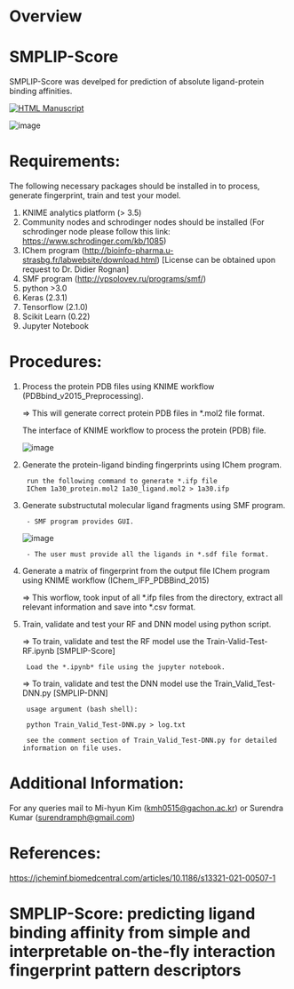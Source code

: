 # Overview
# SMPLIP-Score
SMPLIP-Score was develped for prediction of absolute ligand-protein binding affinities.

[![HTML Manuscript](https://img.shields.io/badge/manuscript-HTML-blue.svg)](https://jcheminf.biomedcentral.com/articles/10.1186/s13321-021-00507-1)

![image](https://user-images.githubusercontent.com/51576785/120276925-504a8c80-c2ee-11eb-89fd-6b49995b7261.png)


# Requirements:

The following necessary packages should be installed in to process, generate fingerprint, train and test your model.

1. KNIME analytics platform (> 3.5)
2. Community nodes and schrodinger nodes should be installed (For schrodinger node please follow this link: https://www.schrodinger.com/kb/1085)
3. IChem program (http://bioinfo-pharma.u-strasbg.fr/labwebsite/download.html) [License can be obtained upon request to Dr. Didier Rognan]
4. SMF program (http://vpsolovev.ru/programs/smf/)
5. python >3.0
5. Keras (2.3.1)
6. Tensorflow (2.1.0)
7. Scikit Learn (0.22)
7. Jupyter Notebook

# Procedures:

1. Process the protein PDB files using KNIME workflow (PDBbind_v2015_Preprocessing).

   => This will generate correct protein PDB files in *.mol2 file format.
   
   The interface of KNIME workflow to process the protein (PDB) file.
   
   ![image](https://user-images.githubusercontent.com/51576785/120407346-f0a0bf80-c387-11eb-9d87-a7d08f3abe67.png)


2. Generate the protein-ligand binding fingerprints using IChem program.

		run the following command to generate *.ifp file
		IChem 1a30_protein.mol2 1a30_ligand.mol2 > 1a30.ifp
 
3. Generate substructutal molecular ligand fragments using SMF program.

	    - SMF program provides GUI.
	![image](https://user-images.githubusercontent.com/51576785/120277987-b4218500-c2ef-11eb-8dee-3477b463e821.png)

	    - The user must provide all the ligands in *.sdf file format.
	
4. Generate a matrix of fingerprint from the output file IChem program using KNIME workflow (IChem_IFP_PDBBind_2015)

   => This worflow, took input of all *.ifp files from the directory, extract all relevant information and save into *.csv format.
	
5. Train, validate and test your RF and DNN model using python script.

   => To train, validate and test the RF model use the Train-Valid-Test-RF.ipynb [SMPLIP-Score]
   
     	Load the *.ipynb* file using the jupyter notebook.
   
   => To train, validate and test the DNN model use the Train_Valid_Test-DNN.py [SMPLIP-DNN]
   
   		usage argument (bash shell):
		
		python Train_Valid_Test-DNN.py > log.txt
		
		see the comment section of Train_Valid_Test-DNN.py for detailed information on file uses.

# Additional Information:

For any queries mail to Mi-hyun Kim (kmh0515@gachon.ac.kr) or Surendra Kumar (surendramph@gmail.com)

# References:

https://jcheminf.biomedcentral.com/articles/10.1186/s13321-021-00507-1

# SMPLIP-Score: predicting ligand binding affinity from simple and interpretable on-the-fly interaction fingerprint pattern descriptors

